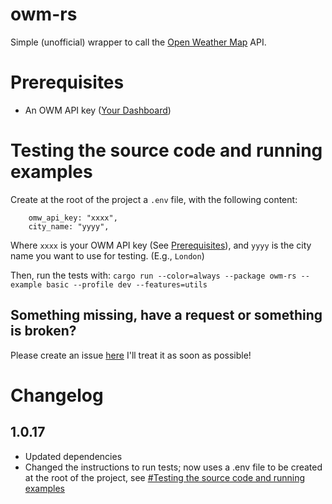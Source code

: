# owm-rs
Simple (unofficial) wrapper to call the [Open Weather Map](https://openweathermap.org/) API.

# Prerequisites
* An OWM API key ([Your Dashboard](https://home.openweathermap.org/api_keys))

# Testing the source code and running examples
Create at the root of the project a `.env` file, with the following content:
```.env
    omw_api_key: "xxxx",
    city_name: "yyyy",
```
Where `xxxx` is your OWM API key (See [Prerequisites](#prerequisites)), and `yyyy` is the city name you want to use for testing. (E.g., `London`)

Then, run the tests with:
`cargo run --color=always --package owm-rs --example basic --profile dev --features=utils`

## Something missing, have a request or something is broken?
Please create an issue [here](https://github.com/Emka877/owm-rs/issues/new) I'll treat it as soon as possible!

# Changelog
## 1.0.17
- Updated dependencies
- Changed the instructions to run tests; now uses a .env file to be created at the root of the project, see [#Testing the source code and running examples](#testing-the-source-code-and-running-examples)
